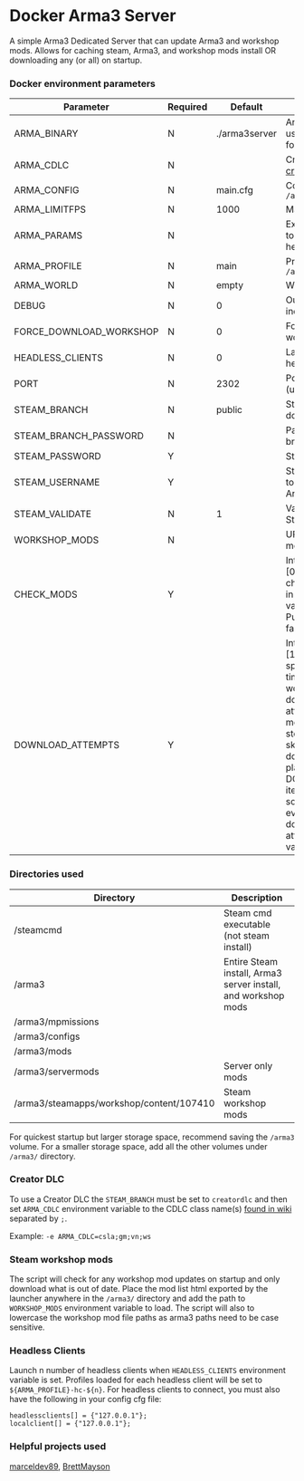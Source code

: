 # Docker Arma3 Server

A simple Arma3 Dedicated Server that can update Arma3 and workshop mods.
Allows for caching steam, Arma3, and workshop mods install OR downloading any (or all) on startup.


### Docker environment parameters
| Parameter               | Required | Default       | Description
| ---                     | ---      | ---           | ---
| ARMA_BINARY             | N        | ./arma3server | Arma 3 server binary to use, `./arma3server_x64` for x64
| ARMA_CDLC               | N        |               | Creator DLC to load. [See creator-dlc](#creator-dlc)
| ARMA_CONFIG             | N        | main.cfg      | Config file to load from `/arma3/configs`
| ARMA_LIMITFPS           | N        | 1000          | Maximum server FPS
| ARMA_PARAMS             | N        |               | Extra parameters given to server and any headless clients
| ARMA_PROFILE            | N        | main          | Profile name, stored in `/arma3/configs/profiles`
| ARMA_WORLD              | N        | empty         | World to load on startup
| DEBUG                   | N        | 0             | Output debug messages including commands run
| FORCE_DOWNLOAD_WORKSHOP | N        | 0             | Force re-download of all workshop mods
| HEADLESS_CLIENTS        | N        | 0             | Launch n number of headless clients
| PORT                    | N        | 2302          | Port used by the server, (uses PORT to PORT+3)
| STEAM_BRANCH            | N        | public        | Steam branch code to download. [See wiki](https://community.bistudio.com/wiki/Arma_3:_Steam_Branches)
| STEAM_BRANCH_PASSWORD   | N        |               | Password for Steam branch code
| STEAM_PASSWORD          | Y        |               | Steam user password
| STEAM_USERNAME          | Y        |               | Steam user used to login to steamcmd, must own Arma3.
| STEAM_VALIDATE          | N        | 1             | Validates files after Steam download
| WORKSHOP_MODS           | N        |               | URL or file path to load mods
| CHECK_MODS              | Y        |               | Integer flag between [0,1] used to enable the checking of new mods in the modlist or validation of old ones. Putting it to 0 means faster startup.
| DOWNLOAD_ATTEMPTS       |Y         |               | Integer value between [1,MAX_INT] that specifies how many times the steamcmd workshop mod download has to be attempted. With big mods, sometimes steamcmd times out skipping to the next download. With this in place it will do DOWNLOAD_ATTEMPTS iterations of download so that hopefully everything is downloaded after all the attempts. Suggested value is 2.


### Directories used
| Directory                                | Description
| ---                                      | ---
| /steamcmd                                | Steam cmd executable (not steam install)
| /arma3                                   | Entire Steam install, Arma3 server install, and workshop mods
| /arma3/mpmissions                        | 
| /arma3/configs                           | 
| /arma3/mods                              | 
| /arma3/servermods                        | Server only mods
| /arma3/steamapps/workshop/content/107410 | Steam workshop mods

For quickest startup but larger storage space, recommend saving the `/arma3` volume.
For a smaller storage space, add all the other volumes under `/arma3/` directory.


### Creator DLC
To use a Creator DLC the `STEAM_BRANCH` must be set to `creatordlc` and
then set `ARMA_CDLC` environment variable to the CDLC class name(s) [found in wiki](https://community.bistudio.com/wiki/Category:Arma_3:_CDLCs)
separated by `;`.

Example: `-e ARMA_CDLC=csla;gm;vn;ws`


### Steam workshop mods
The script will check for any workshop mod updates on startup and only download what is out of date.
Place the mod list html exported by the launcher anywhere in the `/arma3/` directory and add the path to
`WORKSHOP_MODS` environment variable to load.
The script will also to lowercase the workshop mod file paths as arma3 paths need to be case sensitive.

### Headless Clients
Launch n number of headless clients when `HEADLESS_CLIENTS` environment variable is set.
Profiles loaded for each headless client will be set to `${ARMA_PROFILE}-hc-${n}`.
For headless clients to connect, you must also have the following in your config cfg file:
```
headlessclients[] = {"127.0.0.1"};
localclient[] = {"127.0.0.1"};
```


### Helpful projects used
[marceldev89](https://gist.github.com/marceldev89/12da69b95d010c8a810fd384cca8d02a), 
[BrettMayson](https://github.com/BrettMayson/Arma3Server)

